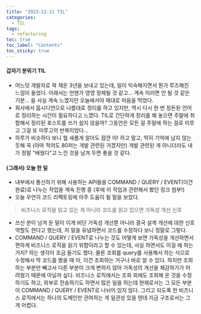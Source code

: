 ```yaml
---
title: "2023-12-11 TIL"
categories:
  - TIL
tags:
  - refactoring
toc: true
toc_label: "Contents"
toc_sticky: true
---
```


#### 갑자기 분위기 TIL

* 어느덧 개발자로 꽉 채운 3년을 보내고 있는데, 일이 익숙해지면서 뭔가 루즈해진 느낌이 들었다. 이래서는 언젠가 영영 정체될 것 같고... 계속 이러면 안 될 것 같은 기분... 을 사실 계속 느꼈지만 오늘에서야 제대로 마음을 먹었다.
* 회사에서 옵시디언으로 나름대로 정리를 하고 있지만, 역시 다시 한 번 정돈된 언어로 정리하는 시간이 필요하다고 느꼈다. TIL로 간단하게 정리를 해 놓으면 주말에 취합해서 정리된 포스트를 쓰기 쉽지 않을까? 그동안은 모든 걸 주말에 하는 걸로 미루고 그걸 또 미루고의 반복이었다...
* 하루가 비슷하다 보니 뭘 새롭게 알아도 잠깐 아! 하고 말고, 딱히 기억에 남지 않는 듯해 꼭 (아마 적어도 80퍼는 개발 관련된 거겠지만) 개발 관련된 게 아니더라도 내가 정말 "배웠다"고 느낀 것을 남겨 두면 좋을 것 같다.



#### (그래서) 오늘 한 일

* 내부에서 통신하기 위해 사용하는 API들을 COMMAND / QUERY / EVENT(이건 완료)로 나누는 작업을 계속 진행 중 (후에 이 작업과 관련해서 봤던 링크 첨부!)
* 오늘 우연히 코드 리팩토링에 아주 도움이 될 말을 보았다.

> 비즈니스 로직을 읽고 있는 게 아니라 코드를 읽고 있으면 가독성 개선 신호

* 쓰신 분이 남겨 둔 말이 이게 비단 가독성 개선뿐 아니라 결국 설계 개선에 대한 신호 역할도 한다고 했는데, 저 말을 유념하면서 코드를 수정하다 보니 정말로 그렇다.
* COMMAND / QUERY / EVENT로 나누는 것도 어떻게 보면 가독성을 개선하면서 편하게 비즈니스 로직을 읽기 위함이라고 할 수 있는데, 사실 하면서도 이걸 왜 하는 거지? 하는 생각이 조금 들기도 했다. 물론 조회를 query를 사용해서 하는 식으로 수정해서 딱 코드를 봤을 때 아, 이건 조회하는 거구나 바로 알 수 있다. 하지만 조회하는 부분만 빼고서 다른 부분이 크게 변하지 않아 가독성의 개선을 체감하기가 어려웠기 때문에 아닐까 싶다. 비즈니스 로직에서는 조회 외에도 조회해 온 것을 수정하기도 하고, 외부로 전송하기도 하면서 많은 일을 하는데 현재로서는 그 모든 부분이 COMMAND / QUERY / EVENT로 나뉘어 있지 않다. 그리고 되도록 한 비즈니스 로직에서는 하나의 도메인만 관여하는 게 일관성 있을 텐데 지금 구조로서는 그게 어렵다.

